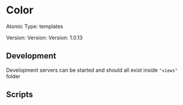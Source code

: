 # Color

Atomic Type: templates

Version: Version: Version: 1.0.13





## Development

Development servers can be started and should all exist inside `"views"` folder

## Scripts
